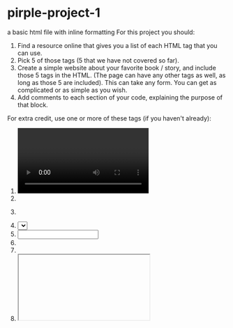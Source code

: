 # pirple-project-1
a basic html file with inline formatting
For this project you should:

1. Find a resource online that gives you a list of each HTML tag that you can use.
2. Pick 5 of those tags (5 that we have not covered so far).
3. Create a simple website about your favorite book / story, and include those 5 tags in the HTML. (The page can have any other tags as well, as long as those 5 are included). This can take any form. You can get as complicated or as simple as you wish.
4. Add comments to each section of your code, explaining the purpose of that block.

For extra credit, use one or more of these tags (if you haven't already):

1. <video>
2. <audio>
3. <form>
4. <select>
5. <input>
6. <base>
7. <meta>
8. <iframe>
